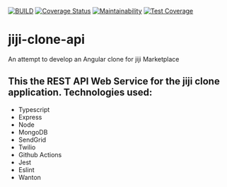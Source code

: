 [![BUILD](https://github.com/jngisiro/jiji-clone-api/actions/workflows/config.yml/badge.svg)](https://github.com/jngisiro/jiji-clone-api/actions/workflows/config.yml) [![Coverage Status](https://coveralls.io/repos/github/jngisiro/jiji-clone-api/badge.svg?branch=main)](https://coveralls.io/github/jngisiro/jiji-clone-api?branch=main)      [![Maintainability](https://api.codeclimate.com/v1/badges/1bc1bb5c2269974f34d8/maintainability)](https://codeclimate.com/github/jngisiro/jiji-clone-api/maintainability)      [![Test Coverage](https://api.codeclimate.com/v1/badges/1bc1bb5c2269974f34d8/test_coverage)](https://codeclimate.com/github/jngisiro/jiji-clone-api/test_coverage)

# jiji-clone-api

An attempt to develop an Angular clone for jiji Marketplace

## This the REST API Web Service for the jiji clone application. Technologies used:

- Typescript
- Express
- Node
- MongoDB
- SendGrid
- Twilio
- Github Actions
- Jest
- Eslint
- Wanton
